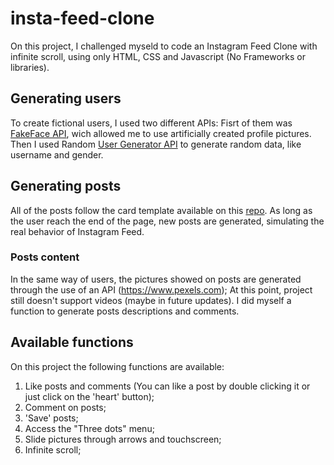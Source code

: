 # insta-feed-clone
On this project, I challenged myseld to code an Instagram Feed Clone with infinite scroll, using only HTML, CSS and Javascript (No Frameworks or libraries).


## Generating users
To create fictional users, I used two different APIs:
Fisrt of them was [FakeFace API](http://fakeface.rest/), wich allowed me to use artificially created profile pictures.
Then I used Random [User Generator API](https://randomuser.me/) to generate random data, like username and gender.


## Generating posts
All of the posts follow the card template available on this [repo](https://github.com/sameoldcarlos/instagram-card-clone).
As long as the user reach the end of the page, new posts are generated, simulating the real behavior of Instagram Feed.

### Posts content
In the same way of users, the pictures showed on posts are generated through the use of an API (https://www.pexels.com);
At this point, project still doesn't support videos (maybe in future updates).
I did myself a function to generate posts descriptions and comments.

## Available functions
On this project the following functions are available:
1. Like posts and comments (You can like a post by double clicking it or just click on the 'heart' button);
2. Comment on posts;
3. 'Save' posts;
4. Access the "Three dots" menu;
5. Slide pictures through arrows and touchscreen;
6. Infinite scroll;
